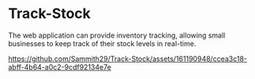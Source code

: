 # Track-Stock
The web application can provide inventory tracking, allowing small businesses to keep track of their stock levels in real-time.


https://github.com/Sammith29/Track-Stock/assets/161190948/ccea3c18-abff-4b64-a0c2-9cdf92134e7e

